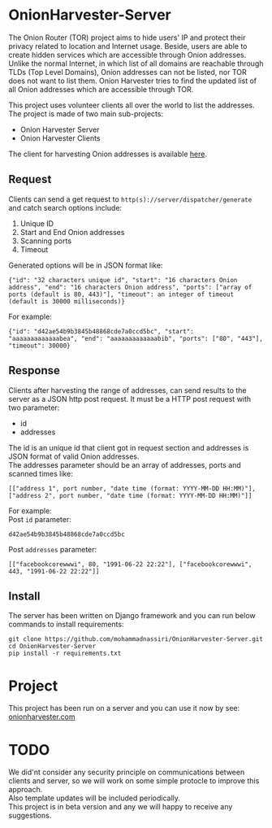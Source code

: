 # OnionHarvester-Server
The Onion Router (TOR) project aims to hide users' IP and protect their privacy related to location and Internet usage.
Beside, users are able to create hidden services which are accessible through Onion addresses.
Unlike the normal Internet, in which list of all domains are reachable through TLDs (Top Level Domains), Onion addresses can not be listed, nor TOR does not want to list them.
Onion Harvester tries to find the updated list of all Onion addresses which are accessible through TOR.

This project uses volunteer clients all over the world to list the addresses. The project is made of two main sub-projects:
- Onion Harvester Server
- Onion Harvester Clients

The client for harvesting Onion addresses is available [here](https://github.com/mirsamantajbakhsh/OnionHarvester).

## Request
Clients can send a get request to ```http(s)://server/dispatcher/generate``` and catch search options include:
1. Unique ID
2. Start and End Onion addresses
3. Scanning ports
4. Timeout

Generated options will be in JSON format like:
```
{"id": "32 characters unique id", "start": "16 characters Onion address", "end": "16 characters Onion address", "ports": ["array of ports (default is 80, 443)"], "timeout": an integer of timeout (default is 30000 milliseconds)}
```
For example:
```
{"id": "d42ae54b9b3845b48868cde7a0ccd5bc", "start": "aaaaaaaaaaaaabea", "end": "aaaaaaaaaaaaabib", "ports": ["80", "443"], "timeout": 30000}
```
## Response
Clients after harvesting the range of addresses, can send results to the server as a JSON http post request.
It must be a HTTP post request with two parameter:  
- id
- addresses

The id is an unique id that client got in request section and addresses is JSON format of valid Onion addresses.  
The addresses parameter should be an array of addresses, ports and scanned times like:
```
[["address 1", port number, "date time (format: YYYY-MM-DD HH:MM)"], ["address 2", port number, "date time (format: YYYY-MM-DD HH:MM)"]]
```
For example:  
Post ```id``` parameter:
```
d42ae54b9b3845b48868cde7a0ccd5bc
```
Post ```addresses``` parameter:
```
[["facebookcorewwwi", 80, "1991-06-22 22:22"], ["facebookcorewwwi", 443, "1991-06-22 22:22"]]
```
## Install
The server has been written on Django framework and you can run below commands to install requirements:
```
git clone https://github.com/mohammadnassiri/OnionHarvester-Server.git
cd OnionHarvester-Server
pip install -r requirements.txt
```

# Project
This project has been run on a server and you can use it now by see: [onionharvester.com](http://onionharvester.com)

# TODO
We did'nt consider any security principle on communications between clients and server, so we will work on some simple protocle to improve this approach.  
Also template updates will be included periodically.  
This project is in beta version and any we will happy to receive any suggestions.